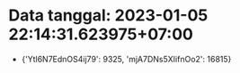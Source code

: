 # Data tanggal: 2023-01-05 22:14:31.623975+07:00

* {'Ytl6N7EdnOS4ij79': 9325, 'mjA7DNs5XIifnOo2': 16815}
